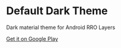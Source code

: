 # Default Dark Theme

Dark material theme for Android RRO Layers

[Get it on Google Play](https://play.google.com/store/apps/details?id=de.spiritcroc.defaultdarkthemeplugin)
